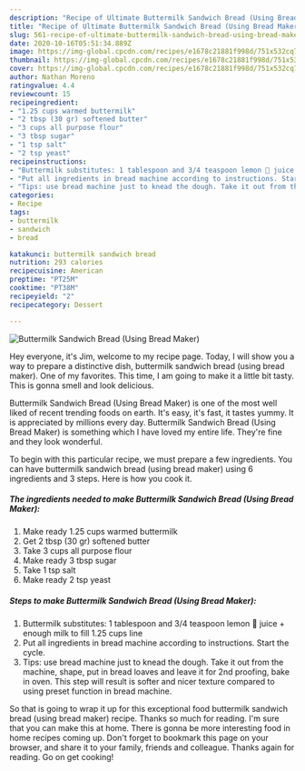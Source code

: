 ```yaml
---
description: "Recipe of Ultimate Buttermilk Sandwich Bread (Using Bread Maker)"
title: "Recipe of Ultimate Buttermilk Sandwich Bread (Using Bread Maker)"
slug: 561-recipe-of-ultimate-buttermilk-sandwich-bread-using-bread-maker
date: 2020-10-16T05:51:34.889Z
image: https://img-global.cpcdn.com/recipes/e1678c21881f998d/751x532cq70/buttermilk-sandwich-bread-using-bread-maker-recipe-main-photo.jpg
thumbnail: https://img-global.cpcdn.com/recipes/e1678c21881f998d/751x532cq70/buttermilk-sandwich-bread-using-bread-maker-recipe-main-photo.jpg
cover: https://img-global.cpcdn.com/recipes/e1678c21881f998d/751x532cq70/buttermilk-sandwich-bread-using-bread-maker-recipe-main-photo.jpg
author: Nathan Moreno
ratingvalue: 4.4
reviewcount: 15
recipeingredient:
- "1.25 cups warmed buttermilk"
- "2 tbsp (30 gr) softened butter"
- "3 cups all purpose flour"
- "3 tbsp sugar"
- "1 tsp salt"
- "2 tsp yeast"
recipeinstructions:
- "Buttermilk substitutes: 1 tablespoon and 3/4 teaspoon lemon 🍋 juice + enough milk to fill 1.25 cups line"
- "Put all ingredients in bread machine according to instructions. Start the cycle."
- "Tips: use bread machine just to knead the dough. Take it out from the machine, shape, put in bread loaves and leave it for 2nd proofing, bake in oven. This step will result is softer and nicer texture compared to using preset function in bread machine."
categories:
- Recipe
tags:
- buttermilk
- sandwich
- bread

katakunci: buttermilk sandwich bread 
nutrition: 293 calories
recipecuisine: American
preptime: "PT25M"
cooktime: "PT38M"
recipeyield: "2"
recipecategory: Dessert

---
```



![Buttermilk Sandwich Bread (Using Bread Maker)](https://img-global.cpcdn.com/recipes/e1678c21881f998d/751x532cq70/buttermilk-sandwich-bread-using-bread-maker-recipe-main-photo.jpg)

Hey everyone, it's Jim, welcome to my recipe page. Today, I will show you a way to prepare a distinctive dish, buttermilk sandwich bread (using bread maker). One of my favorites. This time, I am going to make it a little bit tasty. This is gonna smell and look delicious.

Buttermilk Sandwich Bread (Using Bread Maker) is one of the most well liked of recent trending foods on earth. It's easy, it's fast, it tastes yummy. It is appreciated by millions every day. Buttermilk Sandwich Bread (Using Bread Maker) is something which I have loved my entire life. They're fine and they look wonderful.




To begin with this particular recipe, we must prepare a few ingredients. You can have buttermilk sandwich bread (using bread maker) using 6 ingredients and 3 steps. Here is how you cook it.

<!--inarticleads1-->

##### The ingredients needed to make Buttermilk Sandwich Bread (Using Bread Maker):

1. Make ready 1.25 cups warmed buttermilk
1. Get 2 tbsp (30 gr) softened butter
1. Take 3 cups all purpose flour
1. Make ready 3 tbsp sugar
1. Take 1 tsp salt
1. Make ready 2 tsp yeast




<!--inarticleads2-->

##### Steps to make Buttermilk Sandwich Bread (Using Bread Maker):

1. Buttermilk substitutes: 1 tablespoon and 3/4 teaspoon lemon 🍋 juice + enough milk to fill 1.25 cups line
1. Put all ingredients in bread machine according to instructions. Start the cycle.
1. Tips: use bread machine just to knead the dough. Take it out from the machine, shape, put in bread loaves and leave it for 2nd proofing, bake in oven. This step will result is softer and nicer texture compared to using preset function in bread machine.




So that is going to wrap it up for this exceptional food buttermilk sandwich bread (using bread maker) recipe. Thanks so much for reading. I'm sure that you can make this at home. There is gonna be more interesting food in home recipes coming up. Don't forget to bookmark this page on your browser, and share it to your family, friends and colleague. Thanks again for reading. Go on get cooking!
